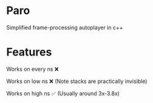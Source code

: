 # Paro
Simplified frame-processing autoplayer in c++

# Features
Works on every ns ❌

Works on low ns ❌ (Note stacks are practically invisible)

Works on high ns ✅ (Usually around 3x-3.8x)
